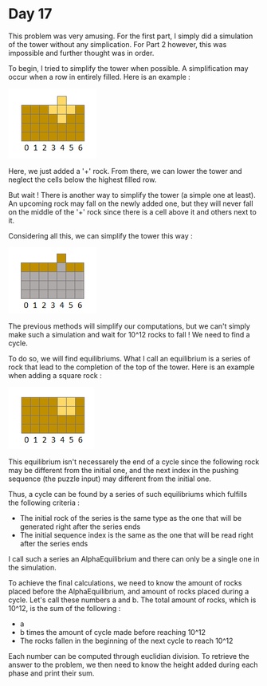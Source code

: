 # Day 17

This problem was very amusing. For the first part, I simply did a simulation of the tower without any simplication.
For Part 2 however, this was impossible and further thought was in order.

To begin, I tried to simplify the tower when possible. A simplification may occur when a row in entirely filled. Here is an example : 

![Figure 1](https://github.com/NuageTompis/Advent-of-Code/blob/main/2022/Day%2017/Explanation1.png)

Here, we just added a '+' rock. From there, we can lower the tower and neglect the cells below the highest filled row.

But wait ! There is another way to simplify the tower (a simple one at least). An upcoming rock may fall on the newly added one, but they will never fall on the middle of the '+' rock since there is a cell above it and others next to it.

Considering all this, we can simplify the tower this way :

![Figure 2](https://github.com/NuageTompis/Advent-of-Code/blob/main/2022/Day%2017/Explanation2.png)

The previous methods will simplify our computations, but we can't simply make such a simulation and wait for 10^12 rocks to fall !
We need to find a cycle.

To do so, we will find equilibriums.
What I call an equilibrium is a series of rock that lead to the completion of the top of the tower.
Here is an example when adding a square rock :

![Figure 3](https://github.com/NuageTompis/Advent-of-Code/blob/main/2022/Day%2017/Explanation3.png)

This equilibrium isn't necessarely the end of a cycle since the following rock may be different from the initial one, and the next index in the pushing sequence (the puzzle input) may different from the initial one.

Thus, a cycle can be found by a series of such equilibriums which fulfills the following criteria :
  - The initial rock of the series is the same type as the one that will be generated right after the series ends
  - The initial sequence index is the same as the one that will be read right after the series ends

I call such a series an AlphaEquilibrium and there can only be a single one in the simulation.

To achieve the final calculations, we need to know the amount of rocks placed before the AlphaEquilibrium, and amount of rocks placed during a cycle. Let's call these numbers a and b.
The total amount of rocks, which is 10^12, is the sum of the following :
  - a
  - b times the amount of cycle made before reaching 10^12
  - The rocks fallen in the beginning of the next cycle to reach 10^12

Each number can be computed through euclidian division.
To retrieve the answer to the problem, we then need to know the height added during each phase and print their sum.
